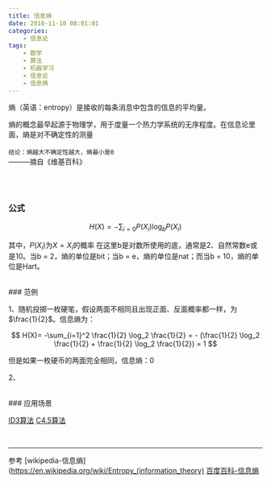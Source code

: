 ```yaml
---
title: 信息熵
date: 2018-11-10 08:01:01
categories: 
    - 信息论
tags:
    - 数学
    - 算法
    - 机器学习
    - 信息论
    - 信息熵
---
```



熵（英语：entropy）是接收的每条消息中包含的信息的平均量。

熵的概念最早起源于物理学，用于度量一个热力学系统的无序程度。在信息论里面，熵是对不确定性的测量

`结论：熵越大不确定性越大，熵最小是0`
　　　　　　　　　　　　　　　　　　　　　　　　　　　　　　　　　　　　　　　　　　　　　　　　　　———摘自《维基百科》

<!-- more -->


<br/>
<br/>

### 公式

$$
H(X)=-\sum_{i=0} P(X_{i}) \log_b P(X_{i})
$$

其中，$P(X_{i})$为$X=X_{i}$的概率
在这里b是对数所使用的底，通常是2、自然常数e或是10。当b = 2，熵的单位是bit；当b = e，熵的单位是nat；而当b = 10，熵的单位是Hart。

<br/>
### 范例

1、随机投掷一枚硬笔，假设两面不相同且出现正面、反面概率都一样，为$\frac{1}{2}$。信息熵为：

$$
H(X)= -\sum_{i=1}^2 \frac{1}{2} \log_2 \frac{1}{2} = - (\frac{1}{2} \log_2 \frac{1}{2} + \frac{1}{2} \log_2 \frac{1}{2}) = 1
$$

但是如果一枚硬币的两面完全相同，信息熵：0

2、


<br/>
### 应用场景

[ID3算法](../ID3算法) [C4.5算法](../C4.5算法)


<br/>

--- 
参考
[wikipedia-信息熵](https://en.wikipedia.org/wiki/Entropy_(information_theory)
[百度百科-信息熵](https://baike.baidu.com/item/%E4%BF%A1%E6%81%AF%E7%86%B5)